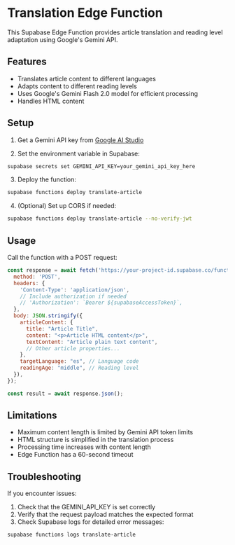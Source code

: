 # Translation Edge Function

This Supabase Edge Function provides article translation and reading level adaptation using Google's Gemini API.

## Features

- Translates article content to different languages
- Adapts content to different reading levels
- Uses Google's Gemini Flash 2.0 model for efficient processing
- Handles HTML content

## Setup

1. Get a Gemini API key from [Google AI Studio](https://makersuite.google.com/app/apikey)

2. Set the environment variable in Supabase:

```bash
supabase secrets set GEMINI_API_KEY=your_gemini_api_key_here
```

3. Deploy the function:

```bash
supabase functions deploy translate-article
```

4. (Optional) Set up CORS if needed:

```bash
supabase functions deploy translate-article --no-verify-jwt
```

## Usage

Call the function with a POST request:

```javascript
const response = await fetch('https://your-project-id.supabase.co/functions/v1/translate-article', {
  method: 'POST',
  headers: {
    'Content-Type': 'application/json',
    // Include authorization if needed
    // 'Authorization': `Bearer ${supabaseAccessToken}`,
  },
  body: JSON.stringify({
    articleContent: {
      title: "Article Title",
      content: "<p>Article HTML content</p>",
      textContent: "Article plain text content",
      // Other article properties...
    },
    targetLanguage: "es", // Language code
    readingAge: "middle", // Reading level
  }),
});

const result = await response.json();
```

## Limitations

- Maximum content length is limited by Gemini API token limits
- HTML structure is simplified in the translation process
- Processing time increases with content length
- Edge Function has a 60-second timeout

## Troubleshooting

If you encounter issues:

1. Check that the GEMINI_API_KEY is set correctly
2. Verify that the request payload matches the expected format
3. Check Supabase logs for detailed error messages:

```bash
supabase functions logs translate-article
``` 